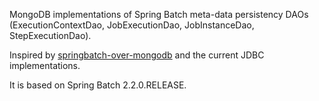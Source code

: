 MongoDB implementations of Spring Batch meta-data persistency DAOs (ExecutionContextDao, JobExecutionDao, JobInstanceDao, StepExecutionDao).

Inspired by [springbatch-over-mongodb](https://github.com/jbaruch/springbatch-over-mongodb) and the current JDBC implementations.

It is based on Spring Batch 2.2.0.RELEASE.
